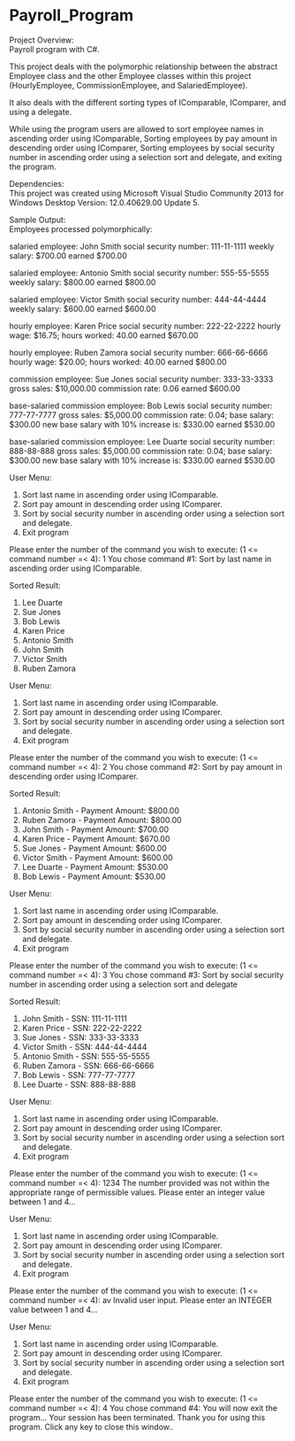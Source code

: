 # Payroll_Program
Project Overview:    
Payroll program with C#.  
   
This project deals with  the polymorphic relationship between the abstract Employee class and the other Employee classes within this project (HourlyEmployee, CommissionEmployee, and SalariedEmployee). 
   
It also deals with the different sorting types of IComparable, IComparer, and using a delegate.

While using the program users are allowed to sort employee names in ascending order using IComparable, Sorting employees by pay amount in descending order using IComparer, Sorting employees by social security number in ascending order using a selection sort and delegate, and exiting the program.  
  
Dependencies:      
This project was created using Microsoft Visual Studio Community 2013 for Windows Desktop Version: 12.0.40629.00 Update 5.
     
Sample Output:     
Employees processed polymorphically: 

salaried employee: John Smith
social security number: 111-11-1111
weekly salary: $700.00
earned $700.00

salaried employee: Antonio Smith
social security number: 555-55-5555
weekly salary: $800.00
earned $800.00

salaried employee: Victor Smith
social security number: 444-44-4444
weekly salary: $600.00
earned $600.00

hourly employee: Karen Price
social security number: 222-22-2222
hourly wage: $16.75; hours worked: 40.00
earned $670.00

hourly employee: Ruben Zamora
social security number: 666-66-6666
hourly wage: $20.00; hours worked: 40.00
earned $800.00

commission employee: Sue Jones
social security number: 333-33-3333
gross sales: $10,000.00
commission rate: 0.06
earned $600.00

base-salaried commission employee: Bob Lewis
social security number: 777-77-7777
gross sales: $5,000.00
commission rate: 0.04; base salary: $300.00
new base salary with 10% increase is: $330.00
earned $530.00

base-salaried commission employee: Lee Duarte
social security number: 888-88-888
gross sales: $5,000.00
commission rate: 0.04; base salary: $300.00
new base salary with 10% increase is: $330.00
earned $530.00


User Menu:
 1. Sort last name in ascending order using IComparable.
 2. Sort pay amount in descending order using IComparer.
 3. Sort by social security number in ascending order using a
    selection sort and delegate.
 4. Exit program

Please enter the number of the command you wish to execute:
(1 <= command number =< 4):
1
You chose command #1: Sort by last name in ascending order
using IComparable.

Sorted Result:
   1. Lee        Duarte
   2. Sue        Jones
   3. Bob        Lewis
   4. Karen      Price
   5. Antonio    Smith
   6. John       Smith
   7. Victor     Smith
   8. Ruben      Zamora

User Menu:
 1. Sort last name in ascending order using IComparable.
 2. Sort pay amount in descending order using IComparer.
 3. Sort by social security number in ascending order using a
    selection sort and delegate.
 4. Exit program

Please enter the number of the command you wish to execute:
(1 <= command number =< 4):
2
You chose command #2: Sort by pay amount in descending order
using IComparer.

Sorted Result:
   1. Antonio    Smith      -     Payment Amount: $800.00
   2. Ruben      Zamora     -     Payment Amount: $800.00
   3. John       Smith      -     Payment Amount: $700.00
   4. Karen      Price      -     Payment Amount: $670.00
   5. Sue        Jones      -     Payment Amount: $600.00
   6. Victor     Smith      -     Payment Amount: $600.00
   7. Lee        Duarte     -     Payment Amount: $530.00
   8. Bob        Lewis      -     Payment Amount: $530.00

User Menu:
 1. Sort last name in ascending order using IComparable.
 2. Sort pay amount in descending order using IComparer.
 3. Sort by social security number in ascending order using a
    selection sort and delegate.
 4. Exit program

Please enter the number of the command you wish to execute:
(1 <= command number =< 4):
3
You chose command #3: Sort by social security number in
ascending order using a selection sort and delegate

Sorted Result:
   1. John       Smith      -    SSN: 111-11-1111
   2. Karen      Price      -    SSN: 222-22-2222
   3. Sue        Jones      -    SSN: 333-33-3333
   4. Victor     Smith      -    SSN: 444-44-4444
   5. Antonio    Smith      -    SSN: 555-55-5555
   6. Ruben      Zamora     -    SSN: 666-66-6666
   7. Bob        Lewis      -    SSN: 777-77-7777
   8. Lee        Duarte     -    SSN: 888-88-888

User Menu:
 1. Sort last name in ascending order using IComparable.
 2. Sort pay amount in descending order using IComparer.
 3. Sort by social security number in ascending order using a
    selection sort and delegate.
 4. Exit program

Please enter the number of the command you wish to execute:
(1 <= command number =< 4):
1234
The number provided was not within the appropriate range of permissible
values. Please enter an integer value between 1 and 4...

User Menu:
 1. Sort last name in ascending order using IComparable.
 2. Sort pay amount in descending order using IComparer.
 3. Sort by social security number in ascending order using a
    selection sort and delegate.
 4. Exit program

Please enter the number of the command you wish to execute:
(1 <= command number =< 4):
av
Invalid user input. Please enter an INTEGER value between 1 and 4...

User Menu:
 1. Sort last name in ascending order using IComparable.
 2. Sort pay amount in descending order using IComparer.
 3. Sort by social security number in ascending order using a
    selection sort and delegate.
 4. Exit program

Please enter the number of the command you wish to execute:
(1 <= command number =< 4):
4
You chose command #4:
You will now exit the program...
Your session has been terminated. Thank you for using this program.
Click any key to close this window..
